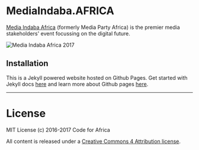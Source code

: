 # MediaIndaba.AFRICA

[Media Indaba Africa](https://mediaindaba.africa/) (formerly Media Party Africa) is the premier media stakeholders' event focussing on the digital future.

![Media Indaba Africa 2017](https://mediaindaba.africa/preview.png)


## Installation

This is a Jekyll powered website hosted on Github Pages. Get started with Jekyll docs [here](https://jekyllrb.com) and learn more about Github pages [here](https://pages.github.com/).


---

# License

MIT License (c) 2016-2017 Code for Africa

All content is released under a [Creative Commons 4 Attribution license](https://creativecommons.org/licenses/by/4.0/).
